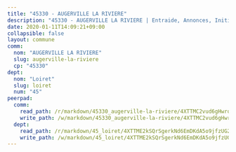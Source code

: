 ```yaml
---
title: "45330 - AUGERVILLE LA RIVIERE"
description: "45330 - AUGERVILLE LA RIVIERE | Entraide, Annonces, Initiatives"
date: 2020-01-11T14:09:21+09:00
collapsible: false
layout: commune
comm:
  nom: "AUGERVILLE LA RIVIERE"
  slug: augerville-la-riviere
  cp: "45330"
dept:
  nom: "Loiret"
  slug: loiret
  num: "45"
peerpad:
  comm:
    read_path: /r/markdown/45330_augerville-la-riviere/4XTTMC2vud6gHwrqfCGrEmFiggKGMXBKtPL76RvMx8bZczTXr
    write_path: /w/markdown/45330_augerville-la-riviere/4XTTMC2vud6gHwrqfCGrEmFiggKGMXBKtPL76RvMx8bZczTXr-K3TgV6hWVgZpeYCBtuhppELvC9vGvH5wJgiW9HbffPwB2jjmvQYNC6PZ2C1Gr7qzKx26PYm1dnLykispuipEcTXhGpKhnmcRadvcmkPn8tbBDySiZcSqVZd6PLcNkv5gWSzZZdQQ
  dept:
    read_path: /r/markdown/45_loiret/4XTTME2kSQrSgerkNd6EmDKdA5o9jfzUG2SAG8C2qVYb3YXN4
    write_path: /w/markdown/45_loiret/4XTTME2kSQrSgerkNd6EmDKdA5o9jfzUG2SAG8C2qVYb3YXN4-K3TgULpEDoP6p5UphGUnEGQQDb2AQTj81Z2trE1ZVsdtBZSXUbkVLE9oEias3DdMz5vmgxRH8ErfnuyVj2VYfJxxhBMoq5ZxQCDrb2jTVFkww5uEThgDKwT8pF9LfJGTpqNraKjJ
---
```


